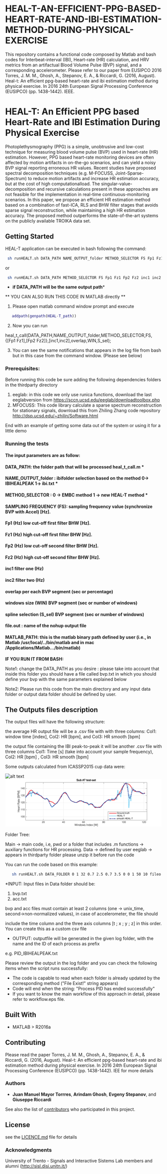 # HEAL-T-AN-EFFICIENT-PPG-BASED-HEART-RATE-AND-IBI-ESTIMATION-METHOD-DURING-PHYSICAL-EXERCISE
This repository contains a functional code composed by Matlab and bash codes for Interbeat-interval (IBI), Heart-rate (HR) calculation, and HRV metrics from an artifactual Blood Volume Pulse (BVP) signal,  and a corresponding accelerometer. Please refer to our paper from EUSIPCO 2016 Torres, J. M. M., Ghosh, A., Stepanov, E. A., &amp; Riccardi, G. (2016, August). Heal-t: An efficient ppg-based heart-rate and ibi estimation method during physical exercise. In 2016 24th European Signal Processing Conference (EUSIPCO) (pp. 1438-1442). IEEE.

# HEAL-T: An Efficient PPG based Heart-Rate and IBI Estimation During Physical Exercise

Photoplethysmography (PPG) is a simple, unobtrusive and low-cost technique for measuring blood volume pulse (BVP) used in heart-rate (HR) estimation. However, PPG based
heart-rate monitoring devices are often affected by motion artifacts in on-the-go scenarios, and can yield a noisy BVP signal reporting erroneous HR values. Recent studies have proposed spectral decomposition techniques (e.g. M-FOCUSS,  Joint-Sparse-Spectrum) to reduce motion artifacts and increase
HR estimation accuracy, but at the cost of high computationalload. The singular-value-decomposition and recursive calculations present in these approaches are not feasible for the implementation in real-time continuous-monitoring scenarios. In
this paper, we propose an efficient HR estimation method based on a combination of fast-ICA, RLS and BHW filter stages that avoids sparse signal reconstruction, while maintaining a high HR estimation accuracy. The proposed method outperforms
the state-of-the-art systems on the publicly available TROIKA data set.

## Getting Started

HEAL-T application can be executed  in bash following the command:
```bash
 sh runHEALT.sh DATA_PATH NAME_OUTPUT_folder METHOD_SELECTOR FS Fp1 Fz1 Fp2 Fz2 inc1 inc2 overlap WIN S_sel fileo.out MATLAB_PATH
```
or
```bash
 sh runHEALT.sh DATA_PATH METHOD_SELECTOR FS Fp1 Fz1 Fp2 Fz2 inc1 inc2 overlap WIN S_sel fileo.out MATLAB_PATH
```
- **if DATA_PATH will be the same output path***

** YOU CAN ALSO RUN THIS CODE IN MATLAB directly **

1) Please open matlab command window prompt and execute

```matlab
   addpath(genpath(HEAL-T_path))
```

2) Now you can run

heal_t_call(DATA_PATH,NAME_OUTPUT_folder,METHOD_SELECTOR,FS,{[Fp1 Fz1],[Fp2 Fz2]},[inc1,inc2],overlap,WIN,S_sel);

3) You can see the same notifications that appears in the log file from bash but in this case from the command window. (Please see below)


### Prerequisites:

Before running this code be sure adding the following dependencies folders in the thirdparty directory

1) eeglab: in this code we only use runica functions, download the last eeglabversion from https://sccn.ucsd.edu/eeglab/downloadtoolbox.php
2) MFOCUSS: This code library calculate a sparse spectrum reconstruction for stationary signals, download this from Zhiling Zhang code repository http://dsp.ucsd.edu/~zhilin/Software.html



End with an example of getting some data out of the system or using it for a little demo

### Running the tests

#### The input parameters are as follow:

#### DATA_PATH: the folder path that will be processed heal_t_call.m *

#### NAME_OUTPUT_folder : ibifolder selection based on the method 0-> IBIHEALPEAK 1-> ibi.txt *

#### METHOD_SELECTOR : 0 -> EMBC method 1 -> new HEAL-T method *        

#### SAMPLING FREQUENCY (FS): sampling frequency value (synchronize BVP with Accel) [Hz].

#### Fp1 (Hz) low cut-off first filter BHW [Hz].

#### Fz1 (Hz) high cut-off first filter BHW [Hz]. 

#### Fp2 (Hz) low cut-off second filter BHW [Hz].

#### Fz2 (Hz) high cut-off second filter BHW [Hz].      

#### inc1 filter one (Hz)

#### inc2 filter two (Hz)

#### overlap per each BVP segment (sec or percentage)

#### windows size (WIN) BVP segment (sec or number of windows)

#### spline selection (S_sel) BVP segment (sec or number of windows)

#### file.out : name of the nohup output file

#### MATLAB_PATH: this is the matlab binary path defined by user (i.e., in Matlab /usr/local/../bin/matlab and in mac /Applications/Matlab.../bin/matlab)

__IF YOU RUN IT FROM BASH:__

Note1: change the DATA_PATH as you desire : please take into account that inside this folder you should have a file called bvp.txt in which you should define your bvp with the same parameters explained below

Note2: Please run this code from the main directory and any input data folder or output data folder should be defined by user.

## The Outputs files description

The output files will have the following structure:

the average HR output file will be a .csv file with with three columns: Col1: window time [index], Col2: HR [bpm], and Col3: HR smooth [bpm]

the output file containing the IBI peak-to-peak it will be another .csv file with three columns Col1: Time [s] (take into account your sample frequency), Col2: HR [bpm] , Col3: HR smooth [bpm]

Some outputs calculated from ICASSP2015 cup data were:

![alt text](hhttps://github.com/meiyor/HEAL-T-AN-EFFICIENT-PPG-BASED-HEART-RATE-AND-IBI-ESTIMATION-METHOD-DURING-PHYSICAL-EXERCISE/blob/master/sub9train.jpg)
![alt text](https://github.com/meiyor/HEAL-T-AN-EFFICIENT-PPG-BASED-HEART-RATE-AND-IBI-ESTIMATION-METHOD-DURING-PHYSICAL-EXERCISE/blob/master/res7testprobe.jpg)

Folder Tree:

Main -> main code, i.e, pwd or a folder that includes .m
functions -> auxiliary functions for HR processing.
Data -> defined by user
eeglab -> appears in thirdparty folder please unzip it before run the code

You can run the code based on this example:
```bash 
   sh runHEALT.sh DATA_FOLDER 0 1 32 0.7 2.5 0.7 3.5 0 0 1 50 10 fileo.out MATLAB_PATH
```

*INPUT: Input files in Data folder should be:

1. bvp.txt
2. acc.txt

bvp and acc files must contain at least 2 columns (one -> unix_time, second->non-normalized values), in case of accelerometer, the file should

include the time column and the three axis columns [t ; x ; y ; z] in this order. You can create this as a custom csv file 

* OUTPUT: outputfile will be generated in the given log folder, with the name and the ID of each process as prefix

e.g. PID_IBIHEALPEAK.txt

Please review the output in the log folder and you can check the following items when the script runs successfully:

* The code is capable to read when each folder is already updated by the corresponding method ("File Exist!" string appears)
* Code will end when the string: "Process PID has ended successfully" 
* If you want to know the main workflow of this approach in detail, please refer to workflow.eps file.


## Built With

* MATLAB > R2016a

## Contributing

Please read the paper Torres, J. M. M., Ghosh, A., Stepanov, E. A., & Riccardi, G. (2016, August). Heal-t: An efficient ppg-based heart-rate and ibi estimation method during physical exercise. In 2016 24th European Signal Processing Conference (EUSIPCO) (pp. 1438-1442). IEE for more details

### Authors

* **Juan Manuel Mayor Torrres**, **Arindam Ghosh**, **Evgeny Stepanov**, and **Giuseppe Riccardi**

See also the list of [contributors](https://github.com/your/project/contributors) who participated in this project.

## License

see the [LICENCE.md](https://github.com/meiyor/HEAL-T-AN-EFFICIENT-PPG-BASED-HEART-RATE-AND-IBI-ESTIMATION-METHOD-DURING-PHYSICAL-EXERCISE/blob/master/LICENCE.md) file for details

### Acknowledgments

University of Trento - Signals and Interactive Sistems Lab members and alumni (http://sisl.disi.unitn.it/)
